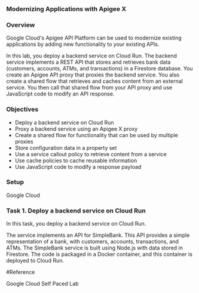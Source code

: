 ### Modernizing Applications with Apigee X

### Overview



Google Cloud's Apigee API Platform can be used to modernize existing applications by adding new functionality to your existing APIs.

In this lab, you deploy a backend service on Cloud Run.   The backend service implements a REST API that stores and retrieves bank data (customers, accounts, ATMs, and transactions) in a Firestore database.   You create an Apigee API proxy that proxies the backend service.   You also create a shared flow that retrieves and caches content from an external service. You then call that shared flow from your API proxy and use JavaScript code to modify an API response.

### Objectives


- Deploy a backend service on Cloud Run  
- Proxy a backend service using an Apigee X proxy  
- Create a shared flow for functionality that can be used by multiple proxies  
- Store configuration data in a property set  
- Use a service callout policy to retrieve content from a service  
- Use cache policies to cache reusable information  
- Use JavaScript code to modify a response payload  

### Setup
Google Cloud 

### Task 1. Deploy a backend service on Cloud Run

In this task, you deploy a backend service on Cloud Run.

The service implements an API for SimpleBank. This API provides a simple representation of a bank, with customers, accounts, transactions, and ATMs. The SimpleBank service is built using Node.js with data stored in Firestore. The code is packaged in a Docker container, and this container is deployed to Cloud Run.

#Reference

Google Cloud Self Paced Lab








